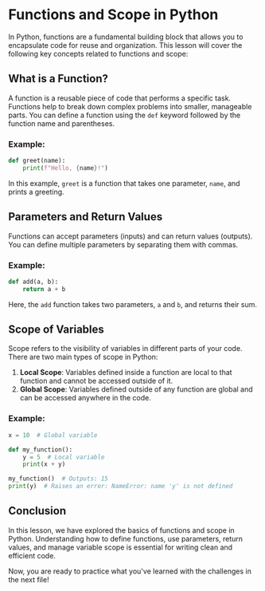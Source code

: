 # Functions and Scope in Python

In Python, functions are a fundamental building block that allows you to encapsulate code for reuse and organization. This lesson will cover the following key concepts related to functions and scope:

## What is a Function?

A function is a reusable piece of code that performs a specific task. Functions help to break down complex problems into smaller, manageable parts. You can define a function using the `def` keyword followed by the function name and parentheses.

### Example:

```python
def greet(name):
    print(f"Hello, {name}!")
```

In this example, `greet` is a function that takes one parameter, `name`, and prints a greeting.

## Parameters and Return Values

Functions can accept parameters (inputs) and can return values (outputs). You can define multiple parameters by separating them with commas.

### Example:

```python
def add(a, b):
    return a + b
```

Here, the `add` function takes two parameters, `a` and `b`, and returns their sum.

## Scope of Variables

Scope refers to the visibility of variables in different parts of your code. There are two main types of scope in Python:

1. **Local Scope**: Variables defined inside a function are local to that function and cannot be accessed outside of it.
2. **Global Scope**: Variables defined outside of any function are global and can be accessed anywhere in the code.

### Example:

```python
x = 10  # Global variable

def my_function():
    y = 5  # Local variable
    print(x + y)

my_function()  # Outputs: 15
print(y)  # Raises an error: NameError: name 'y' is not defined
```

## Conclusion

In this lesson, we have explored the basics of functions and scope in Python. Understanding how to define functions, use parameters, return values, and manage variable scope is essential for writing clean and efficient code. 

Now, you are ready to practice what you've learned with the challenges in the next file!